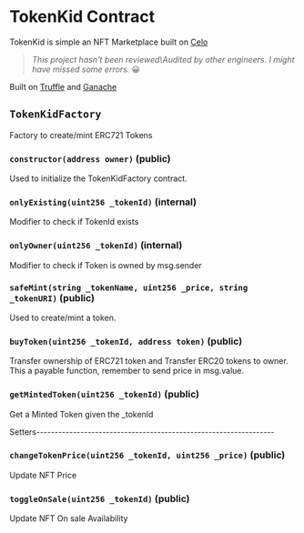 # TokenKid Contract

TokenKid is simple an NFT Marketplace built on [Celo](https://celo.org)

> _This project hasn't been reviewed\Audited by other engineers. I might have missed some errors._ 😀

Built on [Truffle](https://trufflesuite.com/docs) and [Ganache](https://github.com/trufflesuite/ganache)




## `TokenKidFactory`

Factory to create/mint ERC721 Tokens




### `constructor(address owner)` (public)
Used to initialize the TokenKidFactory contract.


### `onlyExisting(uint256 _tokenId)` (internal)
Modifier to check if TokenId exists


### `onlyOwner(uint256 _tokenId)` (internal)
Modifier to check if Token is owned by msg.sender


### `safeMint(string _tokenName, uint256 _price, string _tokenURI)` (public)
Used to create/mint a token.


### `buyToken(uint256 _tokenId, address token)` (public)
Transfer ownership of ERC721 token and Transfer ERC20 tokens to owner.
This a payable function, remember to send price in msg.value.


### `getMintedToken(uint256 _tokenId)` (public)
Get a Minted Token given the _tokenId

Setters-----------------------------------------------------------------

### `changeTokenPrice(uint256 _tokenId, uint256 _price)` (public)
Update NFT Price


### `toggleOnSale(uint256 _tokenId)` (public)
Update NFT On sale Availability
